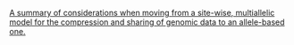[A summary of considerations when moving from a site-wise, multiallelic model for the compression and sharing of genomic data to an allele-based one.](https://github.com/ekg/monoallelic/blob/master/monoallelic.pdf?raw=true)
